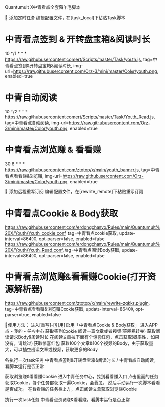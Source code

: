 Quantumult X中青看点全套薅羊毛脚本

🔘 添加定时任务
编辑配置文件，在[task_local]下粘贴Task脚本
# 中青看点签到 & 开转盘宝箱&阅读时长
10 */1 * * * https://raw.githubusercontent.comert/Scripts/master/Task/youth.js, tag=中青看点签到&开转盘宝箱&阅读时长, img-url=https://raw.githubusercontent.com/Orz-3/mini/master/Color/youth.png, enabled=true
# 中青自动阅读
10 */2 * * * https://raw.githubusercontent.comert/Scripts/master/Task/Youth_Read.js, tag=中青看点自动阅读, img-url=https://raw.githubusercontent.com/Orz-3/mini/master/Color/youth.png, enabled=true
# 中青看点浏览赚 & 看看赚
30 6 * * * https://raw.githubusercontent.com/ztxtop/x/main/youth_banner.js, tag=中青看点看看赚&浏览赚, img-url=https://raw.githubusercontent.com/Orz-3/mini/master/Color/youth.png, enabled=true

🔘 添加远程重写订阅
编辑配置文件，在[rewrite_remote]下粘贴重写订阅
# 中青看点Cookie & Body获取
https://raw.githubusercontent.com/erdongchanyo/Rules/main/Quantumult%20X/Youth/Youth_cookie.conf, tag=中青看点cookie获取, update-interval=86400, opt-parser=false, enabled=false
https://raw.githubusercontent.com/erdongchanyo/Rules/main/Quantumult%20X/Youth/Youth_Read.conf, tag=中青看点阅读Body获取, update-interval=86400, opt-parser=false, enabled=false
# 中青看点浏览赚&看看赚Cookie(打开资源解析器)
https://raw.githubusercontent.com/ztxtop/x/main/rewrite-zqkkz.plugin, tag=中青看点看看赚&浏览赚Cookie获取, update-interval=86400, opt-parser=true, enabled=false

🔘使用方法：
进入[重写]-[引用]
启用「中青看点Cookie & Body获取」
进入APP点 - 我的 - 任务中心
获取签到Cookie
阅读一篇文章或者视频(等圈圈转完)
获取阅读请求Body&阅读时长
在阅读文章拉下面有个惊喜红包，点击获取(概率性，如果没有，请跳过)
获取惊喜红包
获取100个文章&100个视频的Body，由于获取量大，可以抽空阅读文章或视频，获取更多的Body

各执行一次task任务 中青看点签到&开转盘宝箱&阅读时长 / 中青看点自动阅读，看脚本运行是否正常

获取浏览赚&看看赚Cookie
进入中青任务中心，找到看看赚入口 点击里面的任务获取Cookie，每个任务都获取一遍Cookie，会叠加。 然后手动运行一次脚本看看是否成功。
在看看赚的任务栏上方，点击阅读文章获取浏览赚Cookie

执行一次task任务 中青看点浏览赚&看看赚，看脚本运行是否正常

